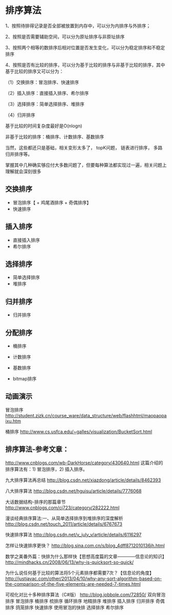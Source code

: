 # 排序算法

1、按照待排得记录是否全部被放置到内存中，可以分为内排序与外排序；

2、按照是否需要辅助空间，可以分为原址排序与非原址排序

3、按照两个相等的数排序后相对位置是否发生变化，可以分为稳定排序和不稳定排序

4、按照是否有比较的排序，可以分为基于比较的排序与非基于比较的排序，其中基于比较的排序又可以分为：

（1）交换排序：冒泡排序、快速排序

（2）插入排序：直接插入排序、希尔排序

（3）选择排序：简单选择排序、堆排序

（4）归并排序

基于比较的时间复杂度最好是O(nlogn)

非基于比较的排序：桶排序、计数排序、基数排序

当然，这些都还只是基础，相关变形太多了，
topK问题，
链表进行排序，
多路归并排序等。

掌握其中几种确实够应付大多数问题了，但要每种算法都实现过一遍，相关问题上理解就会深刻很多


## 交换排序
* 冒泡排序【 + 鸡尾酒排序 + 奇偶排序】
* 快速排序

## 插入排序
* 直接插入排序
* 希尔排序

## 选择排序
* 简单选择排序
* 堆排序

## 归并排序
* 归并排序

## 分配排序
* 桶排序



* 计数排序
* 基数排序

* bitmap排序






##  **动画演示**

冒泡排序
http://student.zjzk.cn/course_ware/data_structure/web/flashhtml/maopaopaixu.htm

桶排序
http://www.cs.usfca.edu/~galles/visualization/BucketSort.html


## 排序算法-参考文章：
http://www.cnblogs.com/wb-DarkHorse/category/430640.html
这篇介绍的排序算法有：1) 冒泡排序，2) 插入排序。

九大排序算法再总结
http://blog.csdn.net/xiazdong/article/details/8462393


八大排序算法
http://blog.csdn.net/hguisu/article/details/7776068


大话数据结构-排序的那篇章节
http://www.cnblogs.com/cj723/category/282222.html


漫谈经典排序算法:一、从简单选择排序到堆排序的深度解析
http://blog.csdn.net/touch_2011/article/details/6767673


快速排序算法
http://blog.csdn.net/v_july_v/article/details/6116297


怎样让快速排序更快？
http://blog.sina.com.cn/s/blog_4dff8712010136jh.html


数学之美番外篇：快排为什么那样快【思想高度篇的文章————信息论的知识】
http://mindhacks.cn/2008/06/13/why-is-quicksort-so-quick/


为什么说任何基于比较的算法将5个元素排序都需要7次？【信息论的角度】
http://justjavac.com/other/2013/04/10/why-any-sort-algorithm-based-on-the-comparison-of-the-five-elements-are-needed-7-times.html





可视化对比十多种排序算法（C#版）
http://blog.jobbole.com/72850/
双向冒泡排序
冒泡排序
桶排序
梳排序
循环排序
地精排序
堆排序
插入排序
归并排序
奇偶排序
鸽笼排序
快速排序
使用冒泡的快排
选择排序
希尔排序
